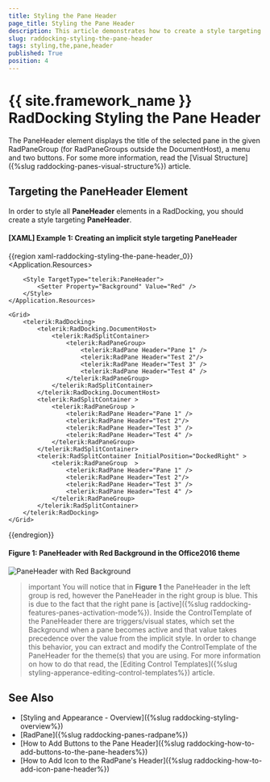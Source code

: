 ```yaml
---
title: Styling the Pane Header
page_title: Styling the Pane Header
description: This article demonstrates how to create a style targeting the PaneHeader element.
slug: raddocking-styling-the-pane-header
tags: styling,the,pane,header
published: True
position: 4
---
```


# {{ site.framework_name }} RadDocking Styling the Pane Header

The PaneHeader element displays the title of the selected pane in the given RadPaneGroup (for RadPaneGroups outside the DocumentHost), a menu and two buttons. For some more information, read the [Visual Structure]({%slug raddocking-panes-visual-structure%}) article.

## Targeting the PaneHeader Element

In order to style all __PaneHeader__ elements in a RadDocking, you should create a style targeting __PaneHeader__.

#### __[XAML] Example 1: Creating an implicit style targeting PaneHeader__

{{region xaml-raddocking-styling-the-pane-header_0}}
	<Application.Resources>
		<!-- If you are using the NoXaml binaries, you will have to base the style on the default one for the theme like so: 
		<Style TargetType="telerik:PaneHeader" BasedOn="{StaticResource PaneHeaderStyle}">-->

		<Style TargetType="telerik:PaneHeader">
			<Setter Property="Background" Value="Red" />
		</Style>
	</Application.Resources>

	<Grid>
        <telerik:RadDocking>
            <telerik:RadDocking.DocumentHost>
                <telerik:RadSplitContainer>
                    <telerik:RadPaneGroup>
                        <telerik:RadPane Header="Pane 1" />
                        <telerik:RadPane Header="Test 2"/>
                        <telerik:RadPane Header="Test 3" />
                        <telerik:RadPane Header="Test 4" />
                    </telerik:RadPaneGroup>
                </telerik:RadSplitContainer>
            </telerik:RadDocking.DocumentHost>
            <telerik:RadSplitContainer >
                <telerik:RadPaneGroup >
                    <telerik:RadPane Header="Pane 1" />
                    <telerik:RadPane Header="Test 2"/>
                    <telerik:RadPane Header="Test 3" />
                    <telerik:RadPane Header="Test 4" />
                </telerik:RadPaneGroup>
            </telerik:RadSplitContainer>
            <telerik:RadSplitContainer InitialPosition="DockedRight" >
                <telerik:RadPaneGroup  >
                    <telerik:RadPane Header="Pane 1" />
                    <telerik:RadPane Header="Test 2"/>
                    <telerik:RadPane Header="Test 3" />
                    <telerik:RadPane Header="Test 4" />
                </telerik:RadPaneGroup>
            </telerik:RadSplitContainer>
        </telerik:RadDocking>
    </Grid>
{{endregion}}

#### __Figure 1: PaneHeader with Red Background in the Office2016 theme__
![PaneHeader with Red Background](images/RadDocking_PaneHeader_Styling.png)

>important You will notice that in __Figure 1__ the PaneHeader in the left group is red, however the PaneHeader in the right group is blue. This is due to the fact that the right pane is [active]({%slug raddocking-features-panes-activation-mode%}). Inside the ControlTemplate of the PaneHeader there are triggers/visual states, which set the Background when a pane becomes active and that value takes precedence over the value from the implicit style. In order to change this behavior, you can extract and modify the ControlTemplate of the PaneHeader for the theme(s) that you are using. For more information on how to do that read, the [Editing Control Templates]({%slug styling-apperance-editing-control-templates%}) article.

## See Also

 * [Styling and Appearance - Overview]({%slug raddocking-styling-overview%})
 * [RadPane]({%slug raddocking-panes-radpane%})
 * [How to Add Buttons to the Pane Header]({%slug raddocking-how-to-add-buttons-to-the-pane-headers%})
 * [How to Add Icon to the RadPane's Header]({%slug raddocking-how-to-add-icon-pane-header%})
